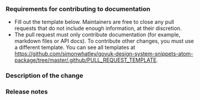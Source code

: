### Requirements for contributing to documentation

- Fill out the template below. Maintainers are free to close any pull requests that do not include enough information, at their discretion.
- The pull request must only contribute documentation (for example, markdown files or API docs). To contribute other changes, you must use a different template. You can see all templates at https://github.com/simonwhatley/govuk-design-system-snippets-atom-package/tree/master/.github/PULL_REQUEST_TEMPLATE.

### Description of the change

<!--

We must be able to understand the purpose of your change from this description. The pull request may be closed at the maintainers' discretion if we can't get a good idea of the benefits of the change from the description provided.

-->

### Release notes

<!--

Please describe the changes in a single line that explains this improvement in terms that a user can understand. This text forms part of the release notes.

If this change is not user-facing or notable enough to for release notes, you may use the strings "Not applicable" or "N/A" here.

Examples:

- The GitHub package now allows you to add co-authors to commits.
- Fixed an issue where multiple cursors did not work in a file with a single line.
- Increased the performance of searching and replacing across a whole project.

-->
